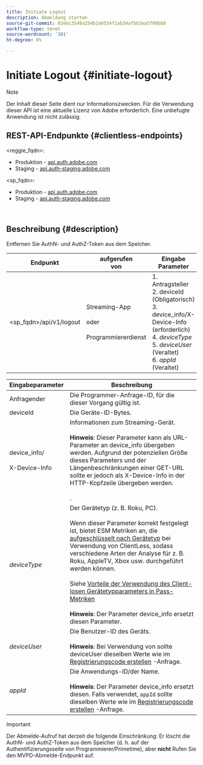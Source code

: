 ```yaml
---
title: Initiate Logout
description: Abmeldung starten
source-git-commit: 02ebc3548a254b2a6554f1ab34afbb3ea5f09bb8
workflow-type: tm+mt
source-wordcount: '301'
ht-degree: 0%

---
```


# Initiate Logout {#initiate-logout}

>[!NOTE]
>
>Der Inhalt dieser Seite dient nur Informationszwecken. Für die Verwendung dieser API ist eine aktuelle Lizenz von Adobe erforderlich. Eine unbefugte Anwendung ist nicht zulässig.

## REST-API-Endpunkte {#clientless-endpoints}

&lt;reggie_fqdn>:

* Produktion - [api.auth.adobe.com](http://api.auth.adobe.com/)
* Staging - [api.auth-staging.adobe.com](http://api.auth-staging.adobe.com/)

&lt;sp_fqdn>:

* Produktion - [api.auth.adobe.com](http://api.auth.adobe.com/)
* Staging - [api.auth-staging.adobe.com](http://api.auth-staging.adobe.com/)

</br>

## Beschreibung {#description}

Entfernen Sie AuthN- und AuthZ-Token aus dem Speicher.


| Endpunkt | aufgerufen  </br>von | Eingabe   </br>Parameter | HTTP  </br>Methode | Reaktion | HTTP  </br>Reaktion |
| --- | --- | --- | --- | --- | --- |
| &lt;sp_fqdn>/api/v1/logout | Streaming-App</br></br>oder</br></br>Programmiererdienst | 1. Antragsteller</br>2.  deviceId (Obligatorisch)</br>3.  device_info/X-Device-Info (erforderlich)</br>4.  _deviceType_</br> 5.  _deviceUser_ (Veraltet)</br>6.  _appId_ (Veraltet) | DELETE | Keines | 204 |


| Eingabeparameter | Beschreibung |
| --- | --- |
| Anfragender | Die Programmer-Anfrage-ID, für die dieser Vorgang gültig ist. |
| deviceId | Die Geräte-ID-Bytes. |
| device_info/</br></br>X-Device-Info | Informationen zum Streaming-Gerät.</br></br>**Hinweis**: Dieser Parameter kann als URL-Parameter an device_info übergeben werden. Aufgrund der potenziellen Größe dieses Parameters und der Längenbeschränkungen einer GET-URL sollte er jedoch als X-Device-Info in der HTTP-Kopfzeile übergeben werden. </br></br><!--See the full details in [Passing Device and Connection Information](http://tve.helpdocsonline.com/passing-device-information)-->. |
| _deviceType_ | Der Gerätetyp (z. B. Roku, PC).</br></br>Wenn dieser Parameter korrekt festgelegt ist, bietet ESM Metriken an, die [aufgeschlüsselt nach Gerätetyp](/help/authentication/entitlement-service-monitoring-overview.md#clientless_device_type) bei Verwendung von ClientLess, sodass verschiedene Arten der Analyse für z. B. Roku, AppleTV, Xbox usw. durchgeführt werden können.</br></br>Siehe [Vorteile der Verwendung des Client-losen Gerätetypparameters in Pass-Metriken ](/help/authentication/benefits-of-using-the-clientless-devicetype-parameter-in-pass-metrics.md)</br></br>**Hinweis**: Der Parameter device_info ersetzt diesen Parameter. |
| _deviceUser_ | Die Benutzer-ID des Geräts.</br></br>**Hinweis**: Bei Verwendung von sollte deviceUser dieselben Werte wie im [Registrierungscode erstellen](/help/authentication/registration-code-request.md) -Anfrage. |
| _appId_ | Die Anwendungs-ID/der Name. </br></br>**Hinweis**: Der Parameter device_info ersetzt diesen. Falls verwendet, `appId` sollte dieselben Werte wie im [Registrierungscode erstellen](/help/authentication/registration-code-request.md) -Anfrage. |

>[!IMPORTANT]
> 
>Der Abmelde-Aufruf hat derzeit die folgende Einschränkung: Er löscht die AuthN- und AuthZ-Token aus dem Speicher (d. h. auf der Authentifizierungsseite von Programmierer/Primetime), aber **nicht** Rufen Sie den MVPD-Abmelde-Endpunkt auf.
